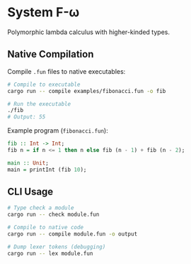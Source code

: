 # System F-ω

Polymorphic lambda calculus with higher-kinded types.

## Native Compilation

Compile `.fun` files to native executables:

```bash
# Compile to executable
cargo run -- compile examples/fibonacci.fun -o fib

# Run the executable
./fib
# Output: 55
```

Example program (`fibonacci.fun`):

```haskell
fib :: Int -> Int;
fib n = if n <= 1 then n else fib (n - 1) + fib (n - 2);

main :: Unit;
main = printInt (fib 10);
```

## CLI Usage

```bash
# Type check a module
cargo run -- check module.fun

# Compile to native code
cargo run -- compile module.fun -o output

# Dump lexer tokens (debugging)
cargo run -- lex module.fun
```

